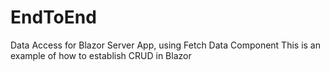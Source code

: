 # EndToEnd
Data Access for Blazor Server App, using Fetch Data Component
This is an example of how to establish CRUD in Blazor
